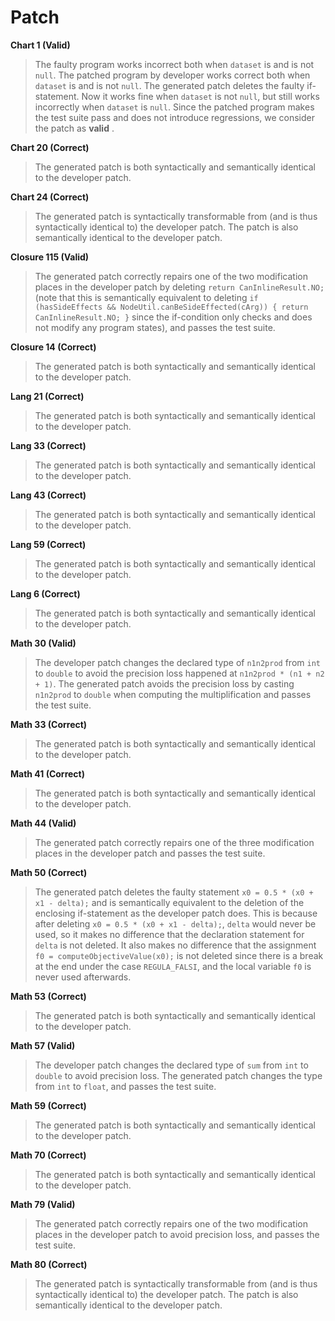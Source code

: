 # Patch

**Chart 1 (Valid)**
> The faulty program works incorrect both when `dataset` is and is not `null`. The patched program by developer works correct both when `dataset` is and is not `null`. The generated patch deletes the faulty if-statement. Now it works fine when `dataset` is not `null`, but still works incorrectly when `dataset` is `null`. Since the patched program makes the test suite pass and does not introduce regressions, we consider the patch as **valid** .

**Chart 20 (Correct)**
> The generated patch is both syntactically and semantically identical to the developer patch.

**Chart 24 (Correct)**
> The generated patch is syntactically transformable from (and is thus syntactically identical to) the developer patch. The patch is also semantically identical to the developer patch.

**Closure 115 (Valid)**
> The generated patch correctly repairs one of the two modification places in the developer patch by deleting `return CanInlineResult.NO;` (note that this is semantically equivalent to deleting `if (hasSideEffects && NodeUtil.canBeSideEffected(cArg)) { return CanInlineResult.NO; }` since the if-condition only checks and does not modify any program states), and passes the test suite.

**Closure 14 (Correct)**
> The generated patch is both syntactically and semantically identical to the developer patch.

**Lang 21 (Correct)**
> The generated patch is both syntactically and semantically identical to the developer patch.

**Lang 33 (Correct)**
> The generated patch is both syntactically and semantically identical to the developer patch.

**Lang 43 (Correct)**
> The generated patch is both syntactically and semantically identical to the developer patch.

**Lang 59 (Correct)**
> The generated patch is both syntactically and semantically identical to the developer patch.

**Lang 6 (Correct)**
> The generated patch is both syntactically and semantically identical to the developer patch.

**Math 30 (Valid)**
> The developer patch changes the declared type of `n1n2prod` from `int` to `double` to avoid the precision loss happened at `n1n2prod * (n1 + n2 + 1)`. The generated patch avoids the precision loss by casting `n1n2prod` to `double` when computing the multiplification and passes the test suite.

**Math 33 (Correct)**
> The generated patch is both syntactically and semantically identical to the developer patch.

**Math 41 (Correct)**
> The generated patch is both syntactically and semantically identical to the developer patch.

**Math 44 (Valid)**
> The generated patch correctly repairs one of the three modification places in the developer patch and passes the test suite.

**Math 50 (Correct)**
> The generated patch deletes the faulty statement `x0 = 0.5 * (x0 + x1 - delta);` and is semantically equivalent to the deletion of the enclosing if-statement as the developer patch does. This is because after deleting `x0 = 0.5 * (x0 + x1 - delta);`, `delta` would never be used, so it makes no difference that the declaration statement for `delta` is not deleted. It also makes no difference that the assignment `f0 = computeObjectiveValue(x0);` is not deleted since there is a break at the end under the case `REGULA_FALSI`, and the local variable `f0` is never used afterwards.

**Math 53 (Correct)**
> The generated patch is both syntactically and semantically identical to the developer patch.

**Math 57 (Valid)**
> The developer patch changes the declared type of `sum` from `int` to `double` to avoid precision loss. The generated patch changes the type from `int` to `float`, and passes the test suite.

**Math 59 (Correct)**
> The generated patch is both syntactically and semantically identical to the developer patch.

**Math 70 (Correct)**
> The generated patch is both syntactically and semantically identical to the developer patch.

**Math 79 (Valid)**
> The generated patch correctly repairs one of the two modification places in the developer patch to avoid precision loss, and passes the test suite.

**Math 80 (Correct)**
> The generated patch is syntactically transformable from (and is thus syntactically identical to) the developer patch. The patch is also semantically identical to the developer patch.




